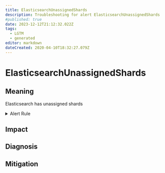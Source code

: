 ```yaml
---
title: ElasticsearchUnassignedShards
description: Troubleshooting for alert ElasticsearchUnassignedShards
#published: true
date: 2023-12-12T21:12:32.022Z
tags: 
  - LGTM
  - generated
editor: markdown
dateCreated: 2020-04-10T18:32:27.079Z
---
```


# ElasticsearchUnassignedShards

## Meaning
[//]: # "Short paragraph that explains what the alert means"
Elasticsearch has unassigned shards

<details>
  <summary>Alert Rule</summary>

{{% rule "elasticsearch/prometheus-community-elasticsearch-exporter.yml" "ElasticsearchUnassignedShards" %}}

{{% comment %}}

```yaml
alert: ElasticsearchUnassignedShards
expr: elasticsearch_cluster_health_unassigned_shards > 0
for: 0m
labels:
    severity: critical
annotations:
    summary: Elasticsearch unassigned shards (instance {{ $labels.instance }})
    description: |-
        Elasticsearch has unassigned shards
          VALUE = {{ $value }}
          LABELS = {{ $labels }}
    runbook: https://github.com/srerun/prometheus-alerts/blob/main/content/runbooks/prometheus-community-elasticsearch-exporter/ElasticsearchUnassignedShards.md

```

{{% /comment %}}

</details>


## Impact
[//]: # "What could / will happen if the alert is not addressed"



## Diagnosis
[//]: # "Steps to take to identify the cause of the problem"



## Mitigation
[//]: # "The steps necessary to resolve the alert"
